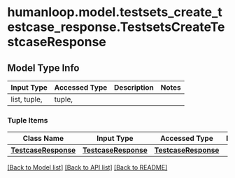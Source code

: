# humanloop.model.testsets_create_testcase_response.TestsetsCreateTestcaseResponse

## Model Type Info
Input Type | Accessed Type | Description | Notes
------------ | ------------- | ------------- | -------------
list, tuple,  | tuple,  |  | 

### Tuple Items
Class Name | Input Type | Accessed Type | Description | Notes
------------- | ------------- | ------------- | ------------- | -------------
[**TestcaseResponse**](TestcaseResponse.md) | [**TestcaseResponse**](TestcaseResponse.md) | [**TestcaseResponse**](TestcaseResponse.md) |  | 

[[Back to Model list]](../../README.md#documentation-for-models) [[Back to API list]](../../README.md#documentation-for-api-endpoints) [[Back to README]](../../README.md)

